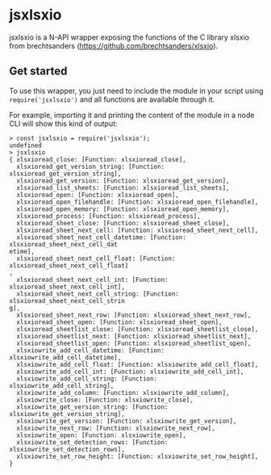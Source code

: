 # jsxlsxio

jsxlsxio is a N-API wrapper exposing the functions of the C library xlsxio from brechtsanders (https://github.com/brechtsanders/xlsxio).

## Get started

To use this wrapper, you just need to include the module in your script using `require('jsxlsxio')` and all functions are available through it.

For example, importing it and printing the content of the module in a node CLI will show this kind of output:

```
> const jsxlsxio = require('jsxlsxio');
undefined
> jsxlsxio
{ xlsxioread_close: [Function: xlsxioread_close],
  xlsxioread_get_version_string: [Function: xlsxioread_get_version_string],
  xlsxioread_get_version: [Function: xlsxioread_get_version],
  xlsxioread_list_sheets: [Function: xlsxioread_list_sheets],
  xlsxioread_open: [Function: xlsxioread_open],
  xlsxioread_open_filehandle: [Function: xlsxioread_open_filehandle],
  xlsxioread_open_memory: [Function: xlsxioread_open_memory],
  xlsxioread_process: [Function: xlsxioread_process],
  xlsxioread_sheet_close: [Function: xlsxioread_sheet_close],
  xlsxioread_sheet_next_cell: [Function: xlsxioread_sheet_next_cell],
  xlsxioread_sheet_next_cell_datetime: [Function: xlsxioread_sheet_next_cell_dat
etime],
  xlsxioread_sheet_next_cell_float: [Function: xlsxioread_sheet_next_cell_float]
,
  xlsxioread_sheet_next_cell_int: [Function: xlsxioread_sheet_next_cell_int],
  xlsxioread_sheet_next_cell_string: [Function: xlsxioread_sheet_next_cell_strin
g],
  xlsxioread_sheet_next_row: [Function: xlsxioread_sheet_next_row],
  xlsxioread_sheet_open: [Function: xlsxioread_sheet_open],
  xlsxioread_sheetlist_close: [Function: xlsxioread_sheetlist_close],
  xlsxioread_sheetlist_next: [Function: xlsxioread_sheetlist_next],
  xlsxioread_sheetlist_open: [Function: xlsxioread_sheetlist_open],
  xlsxiowrite_add_cell_datetime: [Function: xlsxiowrite_add_cell_datetime],
  xlsxiowrite_add_cell_float: [Function: xlsxiowrite_add_cell_float],
  xlsxiowrite_add_cell_int: [Function: xlsxiowrite_add_cell_int],
  xlsxiowrite_add_cell_string: [Function: xlsxiowrite_add_cell_string],
  xlsxiowrite_add_column: [Function: xlsxiowrite_add_column],
  xlsxiowrite_close: [Function: xlsxiowrite_close],
  xlsxiowrite_get_version_string: [Function: xlsxiowrite_get_version_string],
  xlsxiowrite_get_version: [Function: xlsxiowrite_get_version],
  xlsxiowrite_next_row: [Function: xlsxiowrite_next_row],
  xlsxiowrite_open: [Function: xlsxiowrite_open],
  xlsxiowrite_set_detection_rows: [Function: xlsxiowrite_set_detection_rows],
  xlsxiowrite_set_row_height: [Function: xlsxiowrite_set_row_height],
}
```
